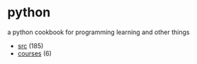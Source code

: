 # python
a python cookbook for programming learning and other things

+ [src](src/README.md) (185)
+ [courses](courses/README.md) (6)
